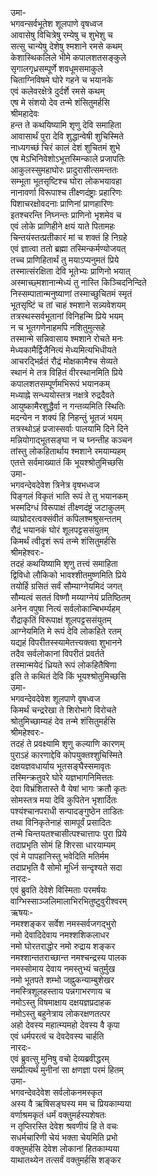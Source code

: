 उमा-  
भगवन्सर्वभूतेश शूलपाणे वृषध्वज  
आवासेषु विचित्रेषु रम्येषु च शुभेशु च  
सत्सु चान्येषु देशेषु श्मशाने रमसे कथम्  
केशास्थिकलिले भीमे कपालशतसङ्कुले  
सृगालगृध्रसम्पूर्णे शवधूमसमाकुले  
चिताग्निविषमे घोरे गहने च भयानके  
एवं कलेवरक्षेत्रे दुर्दर्शे रमसे कथम्  
एष मे संशयो देव तन्मे शंसितुमर्हसि  
श्रीमहादेवः  
हन्त ते कथयिष्यामि शृणु देवि समाहिता  
आवासार्थं पुरा देवि शुद्धान्वेषी शुचिस्मिते  
नाध्यगच्छं चिरं कालं देशं शुचितमं शुभे  
एष मेऽभिनिवेशोऽभूत्तस्मिन्काले प्रजापतिः  
आकुलस्सुमहाघोरः प्रादुरासीत्समन्ततः  
सम्भूता भूतसृष्टिश्च घोरा लोकभयावहा  
नानावर्णा विरूपाश्च तीक्ष्णदंष्ट्राः प्रहारिणः  
पिशाचरक्षोवदनाः प्राणिनां प्राणहारिणः  
इतश्चरन्ति निघ्नन्तः प्राणिनो भृशमेव च  
एवं लोके प्राणिहीने क्षयं याते पितामहः  
चिन्तयंस्तत्प्रतीकारं मां च शक्तं हि निग्रहे  
एवं ज्ञात्वा ततो ब्रह्मा तस्मिन्कर्मण्योजयत्  
तच्च प्राणिहितार्थं तु मयाऽप्यनुमतं प्रिये  
तस्मात्संरक्षिता देवि भूतेभ्यः प्राणिनो भयात्  
अस्माच्छ्मशानान्मेध्यं तु नास्ति किञ्चिदनिन्दिते  
निस्सम्पातान्मनुष्याणां तस्माच्छुचितमं स्मृतं  
भूतसृष्टिं च तां चाहं श्मशाने सन्न्यवेशयम्  
तत्रस्थस्सर्वभूतानां विनिहन्मि प्रिये भयम्  
न च भूतगणेनाहमपि नशितुमुत्सहे  
तस्मान्मे सन्निवासाय श्मशाने रोचते मनः  
मेध्यकामैर्द्विजैनित्यं मेध्यमित्यभिधीयते  
आचरद्भिर्व्रतं रौद्रं मोक्षकामैश्च सेव्यते  
स्थानं मे तत्र विहितं वीरस्थानमिति प्रिये  
कपालशतसम्पूर्णमभिरूपं भयानकम्  
मध्याह्ने सन्ध्ययोस्तत्र नक्षत्रे रुद्रदैवते  
आयुष्कामैरशुद्धैर्वा न गन्तव्यमिति स्थितिः  
मदन्येन न शक्यं हि निहन्तुं भूतजं भयम्  
तत्रस्थोऽहं प्रजास्सर्वाः पालयामि दिने दिने  
मन्नियोगाद्भूतसङ्घा न च घ्नन्तीह कञ्चन  
तांस्तु लोकहितार्थाय श्मशाने रमयाम्यहम्  
एतत्ते सर्वमाख्यातं किं भूयश्श्रोतुमिच्छसि  
उमा-  
भगवन्देवदेवेश त्रिनेत्र वृषभध्वज  
पिङ्गलं विकृतं भाति रूपं ते तु भयानकम्  
भस्मदिग्धं विरूपाक्षं तीक्ष्णदंष्ट्रं जटाकुलम्  
व्याघ्रोदरत्वक्संवीतं कपिलश्मश्रुसन्ततम्  
रौद्रं भयानकं घोरं शूलपट्टससंयुतम्  
किमर्थं त्वीदृशं रूपं तन्मे शंसितुमर्हसि  
श्रीमहेश्वरः-  
तदहं कथयिष्यामि शृणु तत्त्वं समाहिता  
द्विविधो लौकिको भावश्शीतमुष्णमिति प्रिये  
तयोर्हि ग्रसितं सर्वं सौम्याग्नेयमिदं जगत्  
सौम्यत्वं सततं विष्णौ मय्याग्नेयं प्रतिष्ठितम्  
अनेन वपुषा नित्यं सर्वलोकान्बिभर्म्यहम्  
रौद्राकृतिं विरूपाक्षं शूलपट्टससंयुतम्  
आग्नेयमिति मे रूपं देवि लोकहिते रतम्  
यद्यहं विपरीतस्स्यामेतत्त्यक्त्वा शुभानने  
तदैव सर्वलोकानां विपरीतं प्रवर्तते  
तस्मान्मयेदं ध्रियते रूपं लोकहितैषिणा  
इति ते कथितं देवि किं भूयश्श्रोतुमिच्छसि  
उमा-  
भगवन्देवदेवेश शूलपाणे वृषध्वज  
किमर्थं चन्द्ररेखा ते शिरोभागे विरोचते  
श्रोतुमिच्छाम्यहं देव तन्मे शंसितुमर्हसि  
श्रीमहेश्वरः-  
तदहं ते प्रवक्ष्यामि शृणु कल्याणि कारणम्  
पुराऽहं कारणाद्देवि कोपयुक्तश्शुचिस्मिते  
दक्षयज्ञवधार्याय भूतसङ्घैस्समावृतः  
तस्मिन्क्रतुवरे घोरे यज्ञभागनिमित्ततः  
देवा विभ्रंशितास्ते वै येषां भागः क्रतौ कृतः  
सोमस्तत्र मया देवि कुपितेन भृशार्दितः  
पश्यंश्चानपराधी सन्पादङ्गुष्ठेन ताडितः  
तथा विनिकृतेनाहं सामपूर्वं प्रसादितः  
तन्मे चिन्तयतश्चासीत्पश्चात्तापः पुरा प्रिये  
तदाप्रभृति सोमं हि शिरसा धारयाम्यम्  
एवं मे पापहानिस्तु भवेदिति मतिर्मम  
तदाप्रभृति वै सोमो मूर्ध्नि सन्दृश्यते सदा  
नारदः-  
एवं ब्रुवति देवेशे विस्मिताः परमर्षयः  
वाग्भिस्साञ्जलिमालाभिरभितुष्टुवुरीश्वरम्  
ऋषयः-  
नमश्शङ्कर सर्वेश नमस्सर्वजगद्भुरो  
नमो देवादिदेवाय नमश्शशिकलाधर  
नमो घोरतराद्धोर नमो रुद्राय शङ्कर  
नमश्शान्ततराच्छान्त नमश्चन्द्रस्य पालक  
नमस्सोमाय देवाय नमस्तुभ्यं चतुर्मुख  
नमो भूतपते शम्भो जह्नुकन्याम्बुशेखर  
नमस्त्रिशूलहस्ताय पन्नगाभरणाय च  
नमोऽस्तु विषमाक्षाय दक्षयज्ञप्रदाहक  
नमोऽस्तु बहुनेत्राय लोकरक्षणतत्पर  
अहो देवस्य महात्म्यमहो देवस्य वै कृपा  
एवं धर्मपरत्वं च देवदेवस्य चार्हति  
नारदः-  
एवं ब्रुवत्सु मुनिषु वचो देव्यब्रवीद्धरम्  
सम्प्रीत्यर्थं मुनीनां सा क्षणज्ञा परमं हितम्  
उमा-  
भगवन्देवदेवेश सर्वलोकनमस्कृत  
अस्य वै ऋषिसङ्घस्य मम च प्रियकाम्यया  
वर्णाश्रमकृतं धर्मं वक्तुमर्हस्यशेषतः  
न तृप्तिरस्ति देवेश श्रवणीयं हि ते वचः  
सधर्मचारिणी चेयं भक्ता चेयमिति प्रभो  
वक्तुमर्हसि देवेश लोकानां हितकाम्यया  
याथातथ्येन तत्सर्वं वक्तुमर्हसि शङ्कर   
